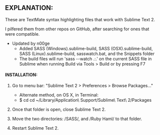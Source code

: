 ## EXPLANATION:

These are TextMate syntax highlighting files that work with Sublime Text 2.

I pilfered them from other repos on GitHub, after searching for ones that were compatible.

* Updated by n00ge
	- Added SASS (Windows).sublime-build, SASS (OSX).sublime-build, SASS (Linux).sublime-build, sasswatch.bat, and the Snippets folder
	- The build files will run 'sass --watch .:.' on the current SASS file in Sublime when running Build via Tools > Build or by pressing F7


#### INSTALLATION:

1. Go to menu bar: "Sublime Text 2 > Preferences > Browse Packages..."
   - Alternate method, on OS X, in Terminal:
   - $ cd cd ~/Library/Application\ Support/Sublime\ Text\ 2/Packages

2. Once that folder is open, close Sublime Text 2.

3. Move the two directories: /SASS/, and /Ruby Haml/ to that folder.

4. Restart Sublime Text 2.
